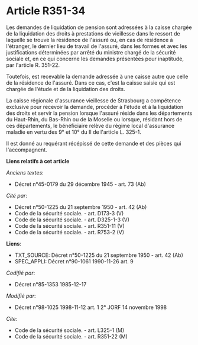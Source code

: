 # Article R351-34

Les demandes de liquidation de pension sont adressées à la caisse chargée de la liquidation des droits à prestations de
vieillesse dans le ressort de laquelle se trouve la résidence de l'assuré ou, en cas de résidence à l'étranger, le dernier
lieu de travail de l'assuré, dans les formes et avec les justifications déterminées par arrêté du ministre chargé de la
sécurité sociale et, en ce qui concerne les demandes présentées pour inaptitude, par l'article R. 351-22.

Toutefois, est recevable la demande adressée à une caisse autre que celle de la résidence de l'assuré. Dans ce cas, c'est la
caisse saisie qui est chargée de l'étude et de la liquidation des droits.

La caisse régionale d'assurance vieillesse de Strasbourg a compétence exclusive pour recevoir la demande, procéder à l'étude
et à la liquidation des droits et servir la pension lorsque l'assuré réside dans les départements du Haut-Rhin, du Bas-Rhin
ou de la Moselle ou lorsque, résidant hors de ces départements, le bénéficiaire relève du régime local d'assurance maladie en
vertu des 9° et 10° du II de l'article L. 325-1.

Il est donné au requérant récépissé de cette demande et des pièces qui l'accompagnent.

**Liens relatifs à cet article**

_Anciens textes_:

  - Décret n°45-0179 du 29 décembre 1945 - art. 73 (Ab)

_Cité par_:

  - Décret n°50-1225 du 21 septembre 1950 - art. 42 (Ab)
  - Code de la sécurité sociale. - art. D173-3 (V)
  - Code de la sécurité sociale. - art. D325-1-3 (V)
  - Code de la sécurité sociale. - art. R351-11 (V)
  - Code de la sécurité sociale. - art. R753-2 (V)

**Liens**:

  - TXT_SOURCE: Décret n°50-1225 du 21 septembre 1950 - art. 42 (Ab)
  - SPEC_APPLI: Décret n°90-1061 1990-11-26 art. 9

_Codifié par_:

  - Décret n°85-1353 1985-12-17

_Modifié par_:

  - Décret n°98-1025 1998-11-12 art. 1 2° JORF 14 novembre 1998

_Cite_:

  - Code de la sécurité sociale. - art. L325-1 (M)
  - Code de la sécurité sociale. - art. R351-22 (M)
